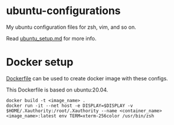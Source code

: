 # ubuntu-configurations
My ubuntu configuration files for zsh, vim, and so on.

Read [ubuntu_setup.md](./ubuntu_setup.md) for more info.

# Docker setup

[Dockerfile](./Dockerfile) can be used to create docker image with these configs.

This Dockerfile is based on ubuntu:20.04.

```
docker build -t <image_name> .
docker run -it --net host -e DISPLAY=$DISPLAY -v $HOME/.Xauthority:/root/.Xauthority --name <container_name> <image_name>:latest env TERM=xterm-256color /usr/bin/zsh
```
